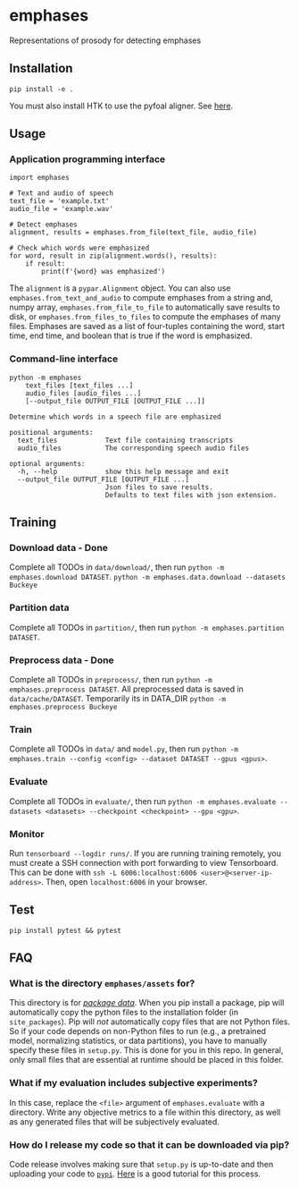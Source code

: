 # emphases
Representations of prosody for detecting emphases


## Installation

`pip install -e .`

You must also install HTK to use the pyfoal aligner. See
[here](https://github.com/maxrmorrison/pyfoal).


## Usage

### Application programming interface

```
import emphases

# Text and audio of speech
text_file = 'example.txt'
audio_file = 'example.wav'

# Detect emphases
alignment, results = emphases.from_file(text_file, audio_file)

# Check which words were emphasized
for word, result in zip(alignment.words(), results):
    if result:
        print(f'{word} was emphasized')
```

The `alignment` is a `pypar.Alignment` object. You can also use
`emphases.from_text_and_audio` to compute emphases from a string and,
numpy array, `emphases.from_file_to_file` to automatically save
results to disk, or `emphases.from_files_to_files` to compute the
emphases of many files. Emphases are saved as a list of four-tuples
containing the word, start time, end time, and boolean that is true if
the word is emphasized.


### Command-line interface

```
python -m emphases
    text_files [text_files ...]
    audio_files [audio_files ...]
    [--output_file OUTPUT_FILE [OUTPUT_FILE ...]]

Determine which words in a speech file are emphasized

positional arguments:
  text_files            Text file containing transcripts
  audio_files           The corresponding speech audio files

optional arguments:
  -h, --help            show this help message and exit
  --output_file OUTPUT_FILE [OUTPUT_FILE ...]
                        Json files to save results.
                        Defaults to text files with json extension.
```


## Training

### Download data - Done

Complete all TODOs in `data/download/`, then run `python -m emphases.download DATASET`.
`python -m emphases.data.download --datasets Buckeye`

### Partition data

Complete all TODOs in `partition/`, then run `python -m emphases.partition
DATASET`.


### Preprocess data - Done

Complete all TODOs in `preprocess/`, then run `python -m emphases.preprocess
DATASET`. All preprocessed data is saved in `data/cache/DATASET`. Temporarily its in DATA_DIR
`python -m emphases.preprocess Buckeye`

### Train

Complete all TODOs in `data/` and `model.py`, then run `python -m emphases.train --config <config> --dataset
DATASET --gpus <gpus>`.


### Evaluate

Complete all TODOs in `evaluate/`, then run `python -m emphases.evaluate
--datasets <datasets> --checkpoint <checkpoint> --gpu <gpu>`.


### Monitor

Run `tensorboard --logdir runs/`. If you are running training
remotely, you must create a SSH connection with port forwarding to view
Tensorboard. This can be done with `ssh -L 6006:localhost:6006
<user>@<server-ip-address>`. Then, open `localhost:6006` in your browser.


## Test

`pip install pytest && pytest`


## FAQ

### What is the directory `emphases/assets` for?

This directory is for
[_package data_](https://packaging.python.org/guides/distributing-packages-using-setuptools/#package-data).
When you pip install a package, pip will
automatically copy the python files to the installation folder (in
`site_packages`). Pip will _not_ automatically copy files that are not Python
files. So if your code depends on non-Python files to run (e.g., a pretrained
model, normalizing statistics, or data partitions), you have to manually
specify these files in `setup.py`. This is done for you in this repo. In
general, only small files that are essential at runtime should be placed in
this folder.


### What if my evaluation includes subjective experiments?

In this case, replace the `<file>` argument of `emphases.evaluate` with a
directory. Write any objective metrics to a file within this directory, as well
as any generated files that will be subjectively evaluated.


### How do I release my code so that it can be downloaded via pip?

Code release involves making sure that `setup.py` is up-to-date and then
uploading your code to [`pypi`](https://www.pypi.org).
[Here](https://packaging.python.org/tutorials/packaging-projects/) is a good
tutorial for this process.
